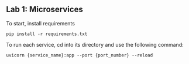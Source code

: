 ## Lab 1: Microservices

To start,  install requirements
```
pip install -r requirements.txt
```

To run each service, cd into its directory and use the following command:
```
uvicorn {service_name}:app --port {port_number} --reload
```

